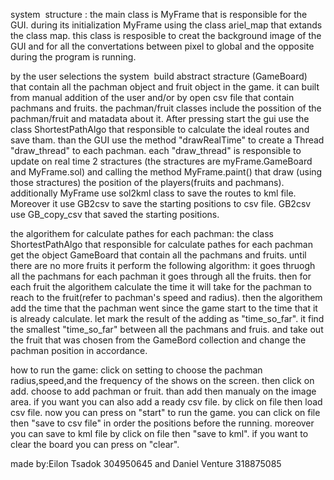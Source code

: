 system  structure : 
the main class is MyFrame that is responsible for the GUI. 
during its initialization MyFrame using the class ariel_map that extands the class map. this class is resposible to creat the background image of the GUI and for all the convertations between pixel to global and the opposite during the program is running.

by the user selections the system  build abstract stracture (GameBoard) that contain all the pachman object and fruit object in the game. it can built from manual addition of the user and/or by open csv file that contain pachmans and fruits.
the pachman/fruit classes include the possition of the pachman/fruit and matadata about it.
After pressing start the gui use the class ShortestPathAlgo that responsible to calculate the ideal routes and save tham. than the GUI use the method "drawRealTime" to create a Thread "draw_thread" to each pachman. each "draw_thread" is responsible to update on real time 2 stractures (the stractures are myFrame.GameBoard and MyFrame.sol) and calling the method MyFrame.paint() that draw (using those stractures) the position of the players(fruits and pachmans). 
additionally MyFrame use sol2kml class to save the routes to kml file. 
Moreover it use GB2csv to save the starting positions to csv file. GB2csv use GB_copy_csv that saved the starting positions.

the algorithem for calculate pathes for each pachman:
the class ShortestPathAlgo that responsible for calculate pathes for each pachman get the object GameBoard that contain all the pachmans and fruits. until there are no more fruits it perform the following algorithm:
it goes thruogh all the pachmans for each pachman it goes through all the fruits. then for each fruit the algorithem calculate the time it will take for the pachman to reach to the fruit(refer to pachman's speed and radius). then the algorithem add the time that the pachman went since the game start to the time that it is already calculate. let mark the result of the adding as "time_so_far".  it find the smallest "time_so_far" between all the pachmans and fruis. and take out the fruit that was chosen from the GameBord collection and change the pachman position in accordance.

how to run the game:
click on setting to choose the pachman radius,speed,and the frequency of the shows on the screen.
then click on add. choose to add pachman or fruit. than add then manualy on the image area.
if you want you can also add a ready csv file. by click on file then load csv file.
now you can press on "start" to run the game.
you can click on file then "save to csv file" in order the positions before the running.
moreover you can save to kml file by click on file then "save to kml".
if you want to clear the board you can press on "clear".

made by:Eilon Tsadok 304950645 and Daniel Venture 318875085 
